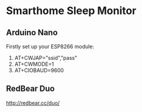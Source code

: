 # Smarthome Sleep Monitor
## Arduino Nano
Firstly set up your ESP8266 module:
1. AT+CWJAP="ssid","pass"
2. AT+CWMODE=1
3. AT+CIOBAUD=9600

## RedBear Duo
http://redbear.cc/duo/
